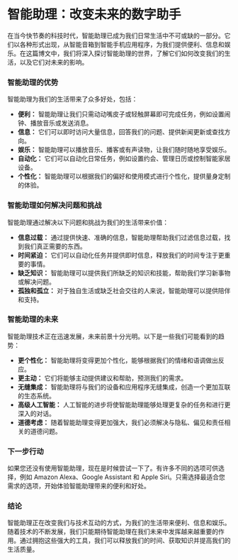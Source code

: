 # 智能助理：改变未来的数字助手

在当今快节奏的科技时代，智能助理已成为我们日常生活中不可或缺的一部分。它们以各种形式出现，从智能音箱到智能手机应用程序，为我们提供便利、信息和娱乐。在这篇博文中，我们将深入探讨智能助理的世界，了解它们如何改变我们的生活，以及它们对未来的影响。

### 智能助理的优势

智能助理为我们的生活带来了众多好处，包括：

- **便利：** 智能助理让我们只需动动嘴皮子或轻触屏幕即可完成任务，例如设置闹钟、播放音乐或发送消息。
- **信息：** 它们可以即时访问大量信息，回答我们的问题、提供新闻更新或查找方向。
- **娱乐：** 智能助理可以播放音乐、播客或有声读物，让我们随时随地享受娱乐。
- **自动化：** 它们可以自动化日常任务，例如设置约会、管理日历或控制智能家居设备。
- **个性化：** 智能助理可以根据我们的偏好和使用模式进行个性化，提供量身定制的体验。

### 智能助理如何解决问题和挑战

智能助理通过解决以下问题和挑战为我们的生活带来价值：

- **信息过载：** 通过提供快速、准确的信息，智能助理帮助我们过滤信息过载，找到我们真正需要的东西。
- **时间紧迫：** 它们可以自动化任务并提供即时信息，释放我们的时间专注于更重要的事情。
- **缺乏知识：** 智能助理可以提供我们所缺乏的知识和技能，帮助我们学习新事物或解决问题。
- **孤独和孤立：** 对于独自生活或缺乏社会交往的人来说，智能助理可以提供陪伴和支持。

### 智能助理的未来

智能助理技术正在迅速发展，未来前景十分光明。以下是一些我们可能看到的趋势：

- **更个性化：** 智能助理将变得更加个性化，能够根据我们的情绪和语调做出反应。
- **更主动：** 它们将能够主动提供建议和帮助，预测我们的需求。
- **无缝集成：** 智能助理将与我们的设备和应用程序无缝集成，创造一个更加互联的生态系统。
- **高级人工智能：** 人工智能的进步将使智能助理能够处理更复杂的任务和进行更深入的对话。
- **道德考虑：** 随着智能助理变得更加强大，我们必须解决与隐私、偏见和责任相关的道德问题。

### 下一步行动

如果您还没有使用智能助理，现在是时候尝试一下了。有许多不同的选项可供选择，例如 Amazon Alexa、Google Assistant 和 Apple Siri。只需选择最适合您需求的选项，开始体验智能助理带来的便利和好处。

### 结论

智能助理正在改变我们与技术互动的方式，为我们的生活带来便利、信息和娱乐。随着技术的不断发展，我们只能期待智能助理在我们未来中发挥越来越重要的作用。通过拥抱这些强大的工具，我们可以释放我们的时间、获取知识并提高我们的生活质量。
